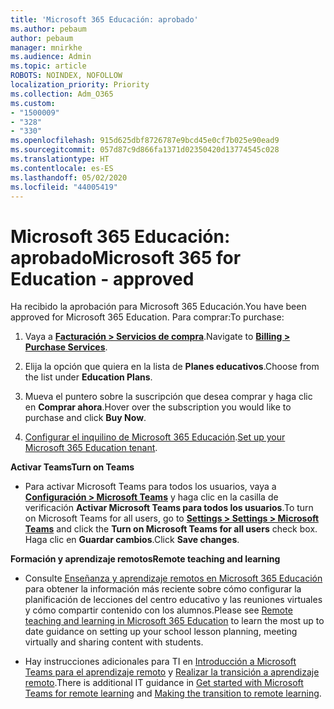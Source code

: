 ```yaml
---
title: 'Microsoft 365 Educación: aprobado'
ms.author: pebaum
author: pebaum
manager: mnirkhe
ms.audience: Admin
ms.topic: article
ROBOTS: NOINDEX, NOFOLLOW
localization_priority: Priority
ms.collection: Adm_O365
ms.custom:
- "1500009"
- "328"
- "330"
ms.openlocfilehash: 915d625dbf8726787e9bcd45e0cf7b025e90ead9
ms.sourcegitcommit: 057d87c9d866fa1371d02350420d13774545c028
ms.translationtype: HT
ms.contentlocale: es-ES
ms.lasthandoff: 05/02/2020
ms.locfileid: "44005419"
---
```

# <a name="microsoft-365-for-education---approved"></a><span data-ttu-id="046c3-102">Microsoft 365 Educación: aprobado</span><span class="sxs-lookup"><span data-stu-id="046c3-102">Microsoft 365 for Education - approved</span></span>

<span data-ttu-id="046c3-103">Ha recibido la aprobación para Microsoft 365 Educación.</span><span class="sxs-lookup"><span data-stu-id="046c3-103">You have been approved for Microsoft 365 Education.</span></span>  <span data-ttu-id="046c3-104">Para comprar:</span><span class="sxs-lookup"><span data-stu-id="046c3-104">To purchase:</span></span>

1. <span data-ttu-id="046c3-105">Vaya a **[Facturación > Servicios de compra](https://portal.office.com/AdminPortal/Home#/catalog)**.</span><span class="sxs-lookup"><span data-stu-id="046c3-105">Navigate to **[Billing > Purchase Services](https://portal.office.com/AdminPortal/Home#/catalog)**.</span></span>

2. <span data-ttu-id="046c3-106">Elija la opción que quiera en la lista de **Planes educativos**.</span><span class="sxs-lookup"><span data-stu-id="046c3-106">Choose from the list under **Education Plans**.</span></span>

3. <span data-ttu-id="046c3-107">Mueva el puntero sobre la suscripción que desea comprar y haga clic en **Comprar ahora**.</span><span class="sxs-lookup"><span data-stu-id="046c3-107">Hover over the subscription you would like to purchase and click **Buy Now**.</span></span>

4. <span data-ttu-id="046c3-108">[Configurar el inquilino de Microsoft 365 Educación](https://docs.microsoft.com/microsoft-365/education/intune-edu-trial/set-up-office365-edu-tenant).</span><span class="sxs-lookup"><span data-stu-id="046c3-108">[Set up your Microsoft 365 Education tenant](https://docs.microsoft.com/microsoft-365/education/intune-edu-trial/set-up-office365-edu-tenant).</span></span>

<span data-ttu-id="046c3-109">**Activar Teams**</span><span class="sxs-lookup"><span data-stu-id="046c3-109">**Turn on Teams**</span></span>

- <span data-ttu-id="046c3-110">Para activar Microsoft Teams para todos los usuarios, vaya a **[Configuración > Microsoft Teams](https://admin.microsoft.com/Adminportal/Home#/SettingsMultiPivot/:/Settings/L1/SkypeTeams)** y haga clic en la casilla de verificación **Activar Microsoft Teams para todos los usuarios**.</span><span class="sxs-lookup"><span data-stu-id="046c3-110">To turn on Microsoft Teams for all users, go to **[Settings > Settings > Microsoft Teams](https://admin.microsoft.com/Adminportal/Home#/SettingsMultiPivot/:/Settings/L1/SkypeTeams)** and click the **Turn on Microsoft Teams for all users** check box.</span></span>  <span data-ttu-id="046c3-111">Haga clic en **Guardar cambios**.</span><span class="sxs-lookup"><span data-stu-id="046c3-111">Click **Save changes**.</span></span>

<span data-ttu-id="046c3-112">**Formación y aprendizaje remotos**</span><span class="sxs-lookup"><span data-stu-id="046c3-112">**Remote teaching and learning**</span></span>

- <span data-ttu-id="046c3-113">Consulte [Enseñanza y aprendizaje remotos en Microsoft 365 Educación](https://support.office.com/article/remote-teaching-and-learning-in-office-365-education-f651ccae-7b65-478b-8366-51bb884025c4) para obtener la información más reciente sobre cómo configurar la planificación de lecciones del centro educativo y las reuniones virtuales y cómo compartir contenido con los alumnos.</span><span class="sxs-lookup"><span data-stu-id="046c3-113">Please see [Remote teaching and learning in Microsoft 365 Education](https://support.office.com/article/remote-teaching-and-learning-in-office-365-education-f651ccae-7b65-478b-8366-51bb884025c4) to learn the most up to date guidance on setting up your school lesson planning, meeting virtually and sharing content with students.</span></span>

- <span data-ttu-id="046c3-114">Hay instrucciones adicionales para TI en [Introducción a Microsoft Teams para el aprendizaje remoto](https://docs.microsoft.com/MicrosoftTeams/remote-learning-edu) y [Realizar la transición a aprendizaje remoto](https://www.microsoft.com/education/remote-learning).</span><span class="sxs-lookup"><span data-stu-id="046c3-114">There is additional IT guidance in [Get started with Microsoft Teams for remote learning](https://docs.microsoft.com/MicrosoftTeams/remote-learning-edu) and [Making the transition to remote learning](https://www.microsoft.com/education/remote-learning).</span></span>
